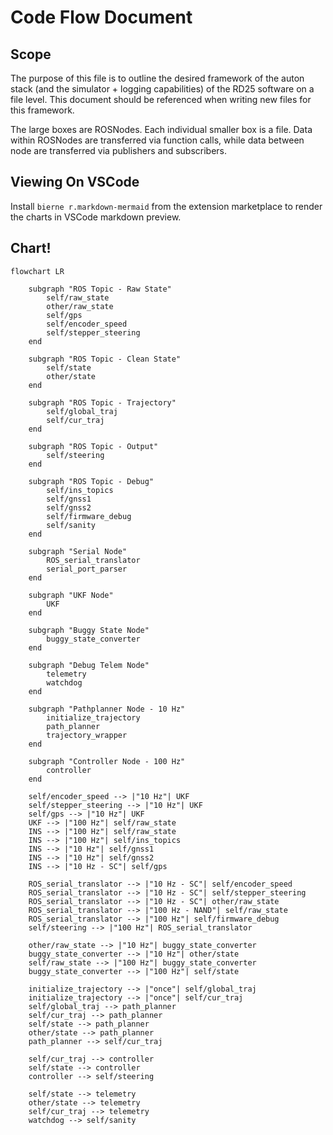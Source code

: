 # Code Flow Document
## Scope
The purpose of this file is to outline the desired framework of the auton stack (and the simulator + logging capabilities) of the RD25 software on a file level. This document should be referenced when writing new files for this framework.

The large boxes are ROSNodes. Each individual smaller box is a file. Data within ROSNodes are transferred via function calls, while data between node are transferred via publishers and subscribers.

## Viewing On VSCode
Install `bierne
r.markdown-mermaid` from the extension marketplace to render the charts in VSCode markdown preview.

## Chart!


```mermaid
flowchart LR

    subgraph "ROS Topic - Raw State"
        self/raw_state
        other/raw_state
        self/gps
        self/encoder_speed
        self/stepper_steering
    end

    subgraph "ROS Topic - Clean State"
        self/state
        other/state
    end

    subgraph "ROS Topic - Trajectory"
        self/global_traj
        self/cur_traj
    end

    subgraph "ROS Topic - Output"
        self/steering
    end

    subgraph "ROS Topic - Debug"
        self/ins_topics 
        self/gnss1
        self/gnss2
        self/firmware_debug
        self/sanity
    end
    
    subgraph "Serial Node"
        ROS_serial_translator
        serial_port_parser
    end

    subgraph "UKF Node"
        UKF
    end

    subgraph "Buggy State Node"
        buggy_state_converter
    end

    subgraph "Debug Telem Node"
        telemetry
        watchdog
    end

    subgraph "Pathplanner Node - 10 Hz"
        initialize_trajectory
        path_planner
        trajectory_wrapper
    end

    subgraph "Controller Node - 100 Hz"
        controller
    end

    self/encoder_speed --> |"10 Hz"| UKF
    self/stepper_steering --> |"10 Hz"| UKF
    self/gps --> |"10 Hz"| UKF
    UKF --> |"100 Hz"| self/raw_state
    INS --> |"100 Hz"| self/raw_state
    INS --> |"100 Hz"| self/ins_topics
    INS --> |"10 Hz"| self/gnss1
    INS --> |"10 Hz"| self/gnss2
    INS --> |"10 Hz - SC"| self/gps

    ROS_serial_translator --> |"10 Hz - SC"| self/encoder_speed
    ROS_serial_translator --> |"10 Hz - SC"| self/stepper_steering
    ROS_serial_translator --> |"10 Hz - SC"| other/raw_state
    ROS_serial_translator --> |"100 Hz - NAND"| self/raw_state
    ROS_serial_translator --> |"100 Hz"| self/firmware_debug
    self/steering --> |"100 Hz"| ROS_serial_translator

    other/raw_state --> |"10 Hz"| buggy_state_converter
    buggy_state_converter --> |"10 Hz"| other/state
    self/raw_state --> |"100 Hz"| buggy_state_converter
    buggy_state_converter --> |"100 Hz"| self/state

    initialize_trajectory --> |"once"| self/global_traj
    initialize_trajectory --> |"once"| self/cur_traj
    self/global_traj --> path_planner
    self/cur_traj --> path_planner
    self/state --> path_planner
    other/state --> path_planner
    path_planner --> self/cur_traj

    self/cur_traj --> controller
    self/state --> controller
    controller --> self/steering

    self/state --> telemetry
    other/state --> telemetry
    self/cur_traj --> telemetry
    watchdog --> self/sanity
    
```
